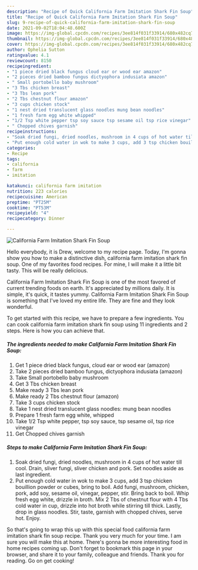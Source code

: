 ```yaml
---
description: "Recipe of Quick California Farm Imitation Shark Fin Soup"
title: "Recipe of Quick California Farm Imitation Shark Fin Soup"
slug: 9-recipe-of-quick-california-farm-imitation-shark-fin-soup
date: 2021-09-02T18:04:48.600Z
image: https://img-global.cpcdn.com/recipes/3ee814f031f33914/680x482cq70/california-farm-imitation-shark-fin-soup-recipe-main-photo.jpg
thumbnail: https://img-global.cpcdn.com/recipes/3ee814f031f33914/680x482cq70/california-farm-imitation-shark-fin-soup-recipe-main-photo.jpg
cover: https://img-global.cpcdn.com/recipes/3ee814f031f33914/680x482cq70/california-farm-imitation-shark-fin-soup-recipe-main-photo.jpg
author: Ophelia Sutton
ratingvalue: 4.1
reviewcount: 8150
recipeingredient:
- "1 piece dried black fungus cloud ear or wood ear amazon"
- "2 pieces dried bamboo fungus dictyophora indusiata amazon"
- " Small portobello baby mushroom"
- "3 Tbs chicken breast"
- "3 Tbs lean pork"
- "2 Tbs chestnut flour amazon"
- "3 cups chicken stock"
- "1 nest dried translucent glass noodles mung bean noodles"
- "1 fresh farm egg white whipped"
- "1/2 Tsp white pepper tsp soy sauce tsp sesame oil tsp rice vinegar"
- " Chopped chives garnish"
recipeinstructions:
- "Soak dried fungi, dried noodles, mushroom in 4 cups of hot water till cool. Drain, sliver fungi, sliver chicken and pork. Set noodles aside as last ingredient."
- "Put enough cold water in wok to make 3 cups, add 3 tsp chicken bouillion powder or cubes, bring to boil. Add fungi, mushroom, chicken, pork, add soy, sesame oil, vinegar, pepper, stir. Bring back to boil. Whip fresh egg white, drizzle in broth. Mix 2 Tbs of chestnut flour with 4 Tbs cold water in cup, drizzle into hot broth while stirring till thick. Lastly, drop in glass noodles. Stir, taste, garnish with chopped chives, serve hot. Enjoy."
categories:
- Recipe
tags:
- california
- farm
- imitation

katakunci: california farm imitation 
nutrition: 223 calories
recipecuisine: American
preptime: "PT25M"
cooktime: "PT53M"
recipeyield: "4"
recipecategory: Dinner

---
```



![California Farm Imitation Shark Fin Soup](https://img-global.cpcdn.com/recipes/3ee814f031f33914/680x482cq70/california-farm-imitation-shark-fin-soup-recipe-main-photo.jpg)

Hello everybody, it is Drew, welcome to my recipe page. Today, I'm gonna show you how to make a distinctive dish, california farm imitation shark fin soup. One of my favorites food recipes. For mine, I will make it a little bit tasty. This will be really delicious.

California Farm Imitation Shark Fin Soup is one of the most favored of current trending foods on earth. It's appreciated by millions daily. It is simple, it's quick, it tastes yummy. California Farm Imitation Shark Fin Soup is something that I've loved my entire life. They are fine and they look wonderful.




To get started with this recipe, we have to prepare a few ingredients. You can cook california farm imitation shark fin soup using 11 ingredients and 2 steps. Here is how you can achieve that.

<!--inarticleads1-->

##### The ingredients needed to make California Farm Imitation Shark Fin Soup:

1. Get 1 piece dried black fungus, cloud ear or wood ear (amazon)
1. Take 2 pieces dried bamboo fungus, dictyophora indusiata (amazon)
1. Take  Small portobello baby mushroom
1. Get 3 Tbs chicken breast
1. Make ready 3 Tbs lean pork
1. Make ready 2 Tbs chestnut flour (amazon)
1. Take 3 cups chicken stock
1. Take 1 nest dried translucent glass noodles: mung bean noodles
1. Prepare 1 fresh farm egg white, whipped
1. Take 1/2 Tsp white pepper, tsp soy sauce, tsp sesame oil, tsp rice vinegar
1. Get  Chopped chives garnish




<!--inarticleads2-->

##### Steps to make California Farm Imitation Shark Fin Soup:

1. Soak dried fungi, dried noodles, mushroom in 4 cups of hot water till cool. Drain, sliver fungi, sliver chicken and pork. Set noodles aside as last ingredient.
1. Put enough cold water in wok to make 3 cups, add 3 tsp chicken bouillion powder or cubes, bring to boil. Add fungi, mushroom, chicken, pork, add soy, sesame oil, vinegar, pepper, stir. Bring back to boil. Whip fresh egg white, drizzle in broth. Mix 2 Tbs of chestnut flour with 4 Tbs cold water in cup, drizzle into hot broth while stirring till thick. Lastly, drop in glass noodles. Stir, taste, garnish with chopped chives, serve hot. Enjoy.




So that's going to wrap this up with this special food california farm imitation shark fin soup recipe. Thank you very much for your time. I am sure you will make this at home. There's gonna be more interesting food in home recipes coming up. Don't forget to bookmark this page in your browser, and share it to your family, colleague and friends. Thank you for reading. Go on get cooking!
